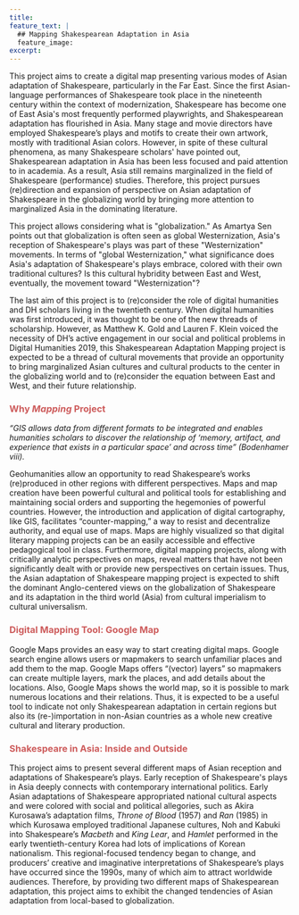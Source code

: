 ```yaml
---
title: 
feature_text: |
  ## Mapping Shakespearean Adaptation in Asia
  feature_image:
excerpt: 
---
```


This project aims to create a digital map presenting various modes of Asian adaptation of Shakespeare, particularly in the Far East. Since the first Asian-language performances of Shakespeare took place in the nineteenth century within the context of modernization, Shakespeare has become one of East Asia's most frequently performed playwrights, and Shakespearean adaptation has flourished in Asia. Many stage and movie directors have employed Shakespeare’s plays and motifs to create their own artwork, mostly with traditional Asian colors. However, in spite of these cultural phenomena, as many Shakespeare scholars' have pointed out, Shakespearean adaptation in Asia has been less focused and paid attention to in academia. As a result, Asia still remains marginalized in the field of Shakespeare (performance) studies. Therefore, this project pursues (re)direction and expansion of perspective on Asian adaptation of Shakespeare in the globalizing world by bringing more attention to marginalized Asia in the dominating literature.

This project allows considering what is "globalization." As Amartya Sen points out that globalization is often seen as global Westernization, Asia's reception of Shakespeare's plays was part of these "Westernization" movements. In terms of "global Westernization," what significance does Asia's adaptation of Shakespeare's plays embrace, colored with their own traditional cultures? Is this cultural hybridity between East and West, eventually, the movement toward "Westernization"? 

The last aim of this project is to (re)consider the role of digital humanities and DH scholars living in the twentieth century. When digital humanities was first introduced, it was thought to be one of the new threads of scholarship. However, as Matthew K. Gold and Lauren F. Klein voiced the necessity of DH’s active engagement in our social and political problems in Digital Humanities 2019, this Shakespearean Adaptation Mapping project is expected to be a thread of cultural movements that provide an opportunity to bring marginalized Asian cultures and cultural products to the center in the globalizing world and to (re)consider the equation between East and West, and their future relationship.

### <span style="color: indianred;">Why *Mapping* Project</span>
*“GIS allows data from different formats to be integrated and enables humanities scholars to discover the relationship of ‘memory, artifact, and experience that exists in a particular space’ and across time” (Bodenhamer viii).*

Geohumanities allow an opportunity to read Shakespeare’s works (re)produced in other regions with different perspectives. Maps and map creation have been powerful cultural and political tools for establishing and maintaining social orders and supporting the hegemonies of powerful countries. However, the introduction and application of digital cartography, like GIS, facilitates “counter-mapping,” a way to resist and decentralize authority, and equal use of maps. Maps are highly visualized so that digital literary mapping projects can be an easily accessible and effective pedagogical tool in class. Furthermore, digital mapping projects, along with critically analytic perspectives on maps, reveal matters that have not been significantly dealt with or provide new perspectives on certain issues. Thus, the Asian adaptation of Shakespeare mapping project is expected to shift the dominant Anglo-centered views on the globalization of Shakespeare and its adaptation in the third world (Asia) from cultural imperialism to cultural universalism.

### <span style="color: indianred;">Digital Mapping Tool: Google Map</span>
Google Maps provides an easy way to start creating digital maps. Google search engine allows users or mapmakers to search unfamiliar places and add them to the map. Google Maps offers “(vector) layers” so mapmakers can create multiple layers, mark the places, and add details about the locations. Also, Google Maps shows the world map, so it is possible to mark numerous locations and their relations. Thus, it is expected to be a useful tool to indicate not only Shakespearean adaptation in certain regions but also its (re-)importation in non-Asian countries as a whole new creative cultural and literary production.

### <span style="color: indianred;">Shakespeare in Asia: Inside and Outside</span>
This project aims to present several different maps of Asian reception and adaptations of Shakespeare’s plays. Early reception of Shakespeare's plays in Asia deeply connects with contemporary international politics. 
Early Asian adaptations of Shakespeare appropriated national cultural aspects and were colored with social and political allegories, such as Akira Kurosawa’s adaptation films, *Throne of Blood* (1957) and *Ran* (1985) in which Kurosawa employed traditional Japanese cultures, Noh and Kabuki into Shakespeare’s *Macbeth* and *King Lear*, and *Hamlet* performed in the early twentieth-century Korea had lots of implications of Korean nationalism. This regional-focused tendency began to change, and producers’ creative and imaginative interpretations of Shakespeare’s plays have occurred since the 1990s, many of which aim to attract worldwide audiences. Therefore, by providing two different maps of Shakespearean adaptation, this project aims to exhibit the changed tendencies of Asian adaptation from local-based to globalization.

